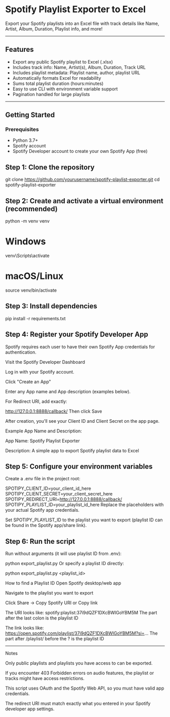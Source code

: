 # Spotify Playlist Exporter to Excel

Export your Spotify playlists into an Excel file with track details like Name, Artist, Album, Duration, Playlist info, and more!

---

## Features

- Export any public Spotify playlist to Excel (.xlsx)  
- Includes track info: Name, Artist(s), Album, Duration, Track URL  
- Includes playlist metadata: Playlist name, author, playlist URL  
- Automatically formats Excel for readability  
- Sums total playlist duration (hours:minutes)  
- Easy to use CLI with environment variable support  
- Pagination handled for large playlists  

---

## Getting Started

### Prerequisites

- Python 3.7+  
- Spotify account  
- Spotify Developer account to create your own Spotify App (free)  

## Step 1: Clone the repository

git clone https://github.com/yourusername/spotify-playlist-exporter.git
cd spotify-playlist-exporter

## Step 2: Create and activate a virtual environment (recommended)

python -m venv venv
# Windows
venv\Scripts\activate
# macOS/Linux
source venv/bin/activate

## Step 3: Install dependencies

pip install -r requirements.txt

## Step 4: Register your Spotify Developer App
Spotify requires each user to have their own Spotify App credentials for authentication.

Visit the Spotify Developer Dashboard

Log in with your Spotify account.

Click "Create an App"

Enter any App name and App description (examples below).

For Redirect URI, add exactly:


http://127.0.0.1:8888/callback/
Then click Save

After creation, you'll see your Client ID and Client Secret on the app page.

Example App Name and Description:

App Name: Spotify Playlist Exporter

Description: A simple app to export Spotify playlist data to Excel

## Step 5: Configure your environment variables
Create a .env file in the project root:


SPOTIPY_CLIENT_ID=your_client_id_here
SPOTIPY_CLIENT_SECRET=your_client_secret_here
SPOTIPY_REDIRECT_URI=http://127.0.0.1:8888/callback/
SPOTIPY_PLAYLIST_ID=your_playlist_id_here
Replace the placeholders with your actual Spotify app credentials.

Set SPOTIPY_PLAYLIST_ID to the playlist you want to export (playlist ID can be found in the Spotify app/share link).

## Step 6: Run the script
Run without arguments (it will use playlist ID from .env):


python export_playlist.py
Or specify a playlist ID directly:


python export_playlist.py <playlist_id>

How to find a Playlist ID
Open Spotify desktop/web app

Navigate to the playlist you want to export

Click Share → Copy Spotify URI or Copy link

The URI looks like: spotify:playlist:37i9dQZF1DXcBWIGoYBM5M
The part after the last colon is the playlist ID

The link looks like: https://open.spotify.com/playlist/37i9dQZF1DXcBWIGoYBM5M?si=...
The part after /playlist/ before the ? is the playlist ID

---

Notes

Only public playlists and playlists you have access to can be exported.

If you encounter 403 Forbidden errors on audio features, the playlist or tracks might have access restrictions.

This script uses OAuth and the Spotify Web API, so you must have valid app credentials.

The redirect URI must match exactly what you entered in your Spotify developer app settings.
